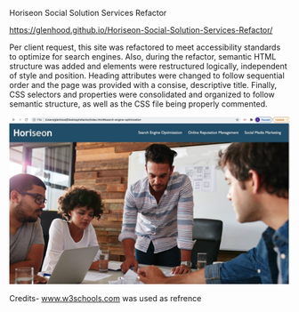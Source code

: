 Horiseon Social Solution Services Refactor

https://glenhood.github.io/Horiseon-Social-Solution-Services-Refactor/

Per client request, this site was refactored to meet accessibility standards to optimize for search engines. Also, during the refactor, semantic HTML structure was added and elements were restructured logically, independent of style and position. 
Heading attributes were changed to follow sequential order and the page was provided with a consise, descriptive title. Finally, CSS selectors and properties were consolidated and organized to follow semantic structure, as well as the CSS file being properly commented.
    
![alt text](assets/images/Screenshot.jpeg)

Credits-
www.w3schools.com was used as refrence
